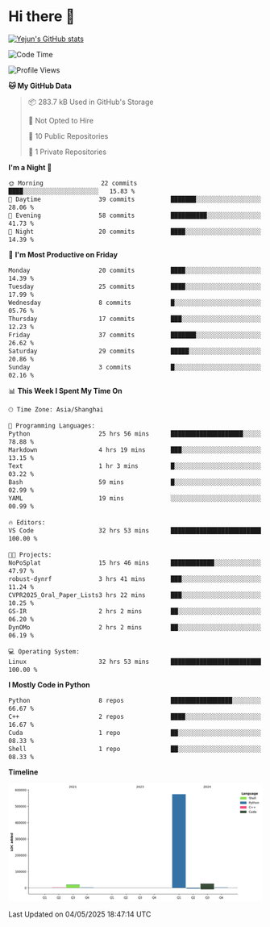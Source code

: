 # Hi there 👋


<!-- <img height="195px" src="https://github-readme-stats.vercel.app/api?username=yejun688&count_private=true&show_icons=true&hide_rank=true&title_color=0969da&bg_color=ffffff00&text_color=57606a&disable_animations=true"><img height="195px" src="https://github-readme-stats.vercel.app/api/top-langs?username=yejun688&layout=compact&title_color=0969da&bg_color=ffffff00&text_color=57606a"> -->

[![Yejun's GitHub stats](https://github-readme-stats.vercel.app/api?username=yejun688)](https://github.com/yejun688/github-readme-stats)

<!---
yejun688/yejun688 is a ✨ special ✨ repository because its `README.md` (this file) appears on your GitHub profile.
You can click the Preview link to take a look at your changes.
--->

<!--START_SECTION:waka-->
![Code Time](http://img.shields.io/badge/Code%20Time-1%2C127%20hrs%2019%20mins-blue)

![Profile Views](http://img.shields.io/badge/Profile%20Views-86-blue)

**🐱 My GitHub Data** 

> 📦 283.7 kB Used in GitHub's Storage 
 > 
> 🚫 Not Opted to Hire
 > 
> 📜 10 Public Repositories 
 > 
> 🔑 1 Private Repositories 
 > 
**I'm a Night 🦉** 

```text
🌞 Morning                22 commits          ████░░░░░░░░░░░░░░░░░░░░░   15.83 % 
🌆 Daytime                39 commits          ███████░░░░░░░░░░░░░░░░░░   28.06 % 
🌃 Evening                58 commits          ██████████░░░░░░░░░░░░░░░   41.73 % 
🌙 Night                  20 commits          ████░░░░░░░░░░░░░░░░░░░░░   14.39 % 
```
📅 **I'm Most Productive on Friday** 

```text
Monday                   20 commits          ████░░░░░░░░░░░░░░░░░░░░░   14.39 % 
Tuesday                  25 commits          ████░░░░░░░░░░░░░░░░░░░░░   17.99 % 
Wednesday                8 commits           █░░░░░░░░░░░░░░░░░░░░░░░░   05.76 % 
Thursday                 17 commits          ███░░░░░░░░░░░░░░░░░░░░░░   12.23 % 
Friday                   37 commits          ███████░░░░░░░░░░░░░░░░░░   26.62 % 
Saturday                 29 commits          █████░░░░░░░░░░░░░░░░░░░░   20.86 % 
Sunday                   3 commits           █░░░░░░░░░░░░░░░░░░░░░░░░   02.16 % 
```


📊 **This Week I Spent My Time On** 

```text
🕑︎ Time Zone: Asia/Shanghai

💬 Programming Languages: 
Python                   25 hrs 56 mins      ████████████████████░░░░░   78.88 % 
Markdown                 4 hrs 19 mins       ███░░░░░░░░░░░░░░░░░░░░░░   13.15 % 
Text                     1 hr 3 mins         █░░░░░░░░░░░░░░░░░░░░░░░░   03.22 % 
Bash                     59 mins             █░░░░░░░░░░░░░░░░░░░░░░░░   02.99 % 
YAML                     19 mins             ░░░░░░░░░░░░░░░░░░░░░░░░░   00.99 % 

🔥 Editors: 
VS Code                  32 hrs 53 mins      █████████████████████████   100.00 % 

🐱‍💻 Projects: 
NoPoSplat                15 hrs 46 mins      ████████████░░░░░░░░░░░░░   47.97 % 
robust-dynrf             3 hrs 41 mins       ███░░░░░░░░░░░░░░░░░░░░░░   11.24 % 
CVPR2025_Oral_Paper_Lists3 hrs 22 mins       ███░░░░░░░░░░░░░░░░░░░░░░   10.25 % 
GS-IR                    2 hrs 2 mins        ██░░░░░░░░░░░░░░░░░░░░░░░   06.20 % 
DynOMo                   2 hrs 2 mins        ██░░░░░░░░░░░░░░░░░░░░░░░   06.19 % 

💻 Operating System: 
Linux                    32 hrs 53 mins      █████████████████████████   100.00 % 
```

**I Mostly Code in Python** 

```text
Python                   8 repos             █████████████████░░░░░░░░   66.67 % 
C++                      2 repos             ████░░░░░░░░░░░░░░░░░░░░░   16.67 % 
Cuda                     1 repo              ██░░░░░░░░░░░░░░░░░░░░░░░   08.33 % 
Shell                    1 repo              ██░░░░░░░░░░░░░░░░░░░░░░░   08.33 % 
```



**Timeline**

![Lines of Code chart](https://raw.githubusercontent.com/yejun688/yejun688/main/assets/bar_graph.png)


 Last Updated on 04/05/2025 18:47:14 UTC
<!--END_SECTION:waka-->

